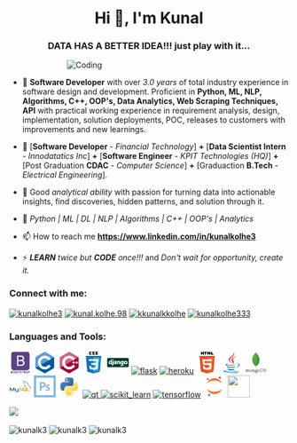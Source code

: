 <h1 align="center">Hi 👋, I'm Kunal</h1>
<h3 align="center">DATA HAS A BETTER IDEA!!! just play with it...</h3>

<img align="right" alt="Coding" width="400" src="https://miro.medium.com/max/680/1*IRGHmiGsa16stedQvIaZfw.gif"><br>
- 🌱 **Software Developer** with over *3.0 years* of total industry experience in software design and development. Proficient in **Python, ML, NLP, Algorithms, C++, OOP's, Data Analytics, Web Scraping Techniques, API** with practical working experience in requirement analysis, design, implementation, solution deployments, POC, releases to customers with improvements and new learnings.

- 💞️ [**Software Developer** - *Financial Technology*] **+** [**Data Scientist Intern** - *Innodatatics Inc*] **+** [**Software Engineer** - *KPIT Technologies (HQ)*] **+** [Post Graduation **CDAC** - *Computer Science*] **+** [Graduaction **B.Tech** - *Electrical Engineering*].

- 👀 Good *analytical ability* with passion for turning data into actionable insights, find discoveries, hidden patterns, and solution through it.

- 💬 *Python | ML | DL | NLP | Algorithms | C++ | OOP's | Analytics*

- 📫 How to reach me **https://www.linkedin.com/in/kunalkolhe3**

- ⚡ _**LEARN** twice but **CODE** once!!!_ and _Don't wait for opportunity, create it._

<h3 align="left">Connect with me:</h3>
<p align="left">
<a href="https://linkedin.com/in/kunalkolhe3" target="blank"><img align="center" src="https://cdn.jsdelivr.net/npm/simple-icons@3.0.1/icons/linkedin.svg" alt="kunalkolhe3" height="30" width="40" /></a>
<a href="https://fb.com/kunal.kolhe.98" target="blank"><img align="center" src="https://cdn.jsdelivr.net/npm/simple-icons@3.0.1/icons/facebook.svg" alt="kunal.kolhe.98" height="30" width="40" /></a>
<a href="https://instagram.com/kkunalkkolhe" target="blank"><img align="center" src="https://cdn.jsdelivr.net/npm/simple-icons@3.0.1/icons/instagram.svg" alt="kkunalkkolhe" height="30" width="40" /></a>
<a href="https://www.hackerrank.com/kunalkolhe333" target="blank"><img align="center" src="https://cdn.jsdelivr.net/npm/simple-icons@3.0.1/icons/hackerrank.svg" alt="kunalkolhe333" height="30" width="40" /></a>
</p>

<h3 align="left">Languages and Tools:</h3>
<p align="left"> 
<a href="https://getbootstrap.com" target="_blank"> <img src="https://raw.githubusercontent.com/devicons/devicon/master/icons/bootstrap/bootstrap-plain-wordmark.svg" alt="bootstrap" width="40" height="40"/></a> 
<a href="https://www.cprogramming.com/" target="_blank"> <img src="https://raw.githubusercontent.com/devicons/devicon/master/icons/c/c-original.svg" alt="c" width="40" height="40"/></a> 
<a href="https://www.w3schools.com/cpp/" target="_blank"> <img src="https://raw.githubusercontent.com/devicons/devicon/master/icons/cplusplus/cplusplus-original.svg" alt="cplusplus" width="40" height="40"/></a> 
<a href="https://www.w3schools.com/css/" target="_blank"> <img src="https://raw.githubusercontent.com/devicons/devicon/master/icons/css3/css3-original-wordmark.svg" alt="css3" width="40" height="40"/></a> 
<a href="https://www.djangoproject.com/" target="_blank"> <img src="https://raw.githubusercontent.com/devicons/devicon/master/icons/django/django-original.svg" alt="django" width="40" height="40"/></a> 
<a href="https://flask.palletsprojects.com/" target="_blank"> <img src="https://www.vectorlogo.zone/logos/pocoo_flask/pocoo_flask-icon.svg" alt="flask" width="40" height="40"/></a> 
<a href="https://heroku.com" target="_blank"> <img src="https://www.vectorlogo.zone/logos/heroku/heroku-icon.svg" alt="heroku" width="40" height="40"/></a> 
<a href="https://www.w3.org/html/" target="_blank"> <img src="https://raw.githubusercontent.com/devicons/devicon/master/icons/html5/html5-original-wordmark.svg" alt="html5" width="40" height="40"/></a> 
<a href="https://www.java.com" target="_blank"> <img src="https://raw.githubusercontent.com/devicons/devicon/master/icons/java/java-original.svg" alt="java" width="40" height="40"/></a> 
<a href="https://www.mongodb.com/" target="_blank"> <img src="https://raw.githubusercontent.com/devicons/devicon/master/icons/mongodb/mongodb-original-wordmark.svg" alt="mongodb" width="40" height="40"/></a> 
<a href="https://www.mysql.com/" target="_blank"> <img src="https://raw.githubusercontent.com/devicons/devicon/master/icons/mysql/mysql-original-wordmark.svg" alt="mysql" width="40" height="40"/></a> 
<a href="https://www.photoshop.com/en" target="_blank"> <img src="https://raw.githubusercontent.com/devicons/devicon/master/icons/photoshop/photoshop-line.svg" alt="photoshop" width="40" height="40"/></a> 
<a href="https://www.python.org" target="_blank"> <img src="https://raw.githubusercontent.com/devicons/devicon/master/icons/python/python-original.svg" alt="python" width="40" height="40"/></a>
<a href="https://www.qt.io/" target="_blank"> <img src="https://upload.wikimedia.org/wikipedia/commons/0/0b/Qt_logo_2016.svg" alt="qt" width="40" height="40"/></code> 
<a href=https://scikit-learn.org/" target="_blank"> <img src="https://upload.wikimedia.org/wikipedia/commons/0/05/Scikit_learn_logo_small.svg" alt="scikit_learn" width="40" height="40"/></a> 
<a href="https://www.tensorflow.org" target="_blank"> <img src="https://www.vectorlogo.zone/logos/tensorflow/tensorflow-icon.svg" alt="tensorflow" width="40" height="40"/></a>
<code><img src="https://raw.githubusercontent.com/github/explore/80688e429a7d4ef2fca1e82350fe8e3517d3494d/topics/jupyter-notebook/jupyter-notebook.png" width="40" height="40"/></code>
<code><img src="https://user-images.githubusercontent.com/44708711/100903610-1db10a00-34ec-11eb-91e1-52481053a3b9.png" width="40" height="40"/></code>

![](https://komarev.com/ghpvc/?username=kunalk3&color=green&label=Profile+Views)
<p> <img align="centre" width="250" src="https://github-readme-stats.vercel.app/api/top-langs?username=kunalk3&show_icons=true&theme=dark&locale=en&layout=compact" alt="kunalk3" />
<img align="centre" width="280" src="https://github-readme-stats.vercel.app/api?username=kunalk3&show_icons=true&theme=dark&locale=en" alt="kunalk3" />
<img align="centre" width="280" src="https://github-readme-streak-stats.herokuapp.com/?user=kunalk3&theme=dark" alt="kunalk3" />
